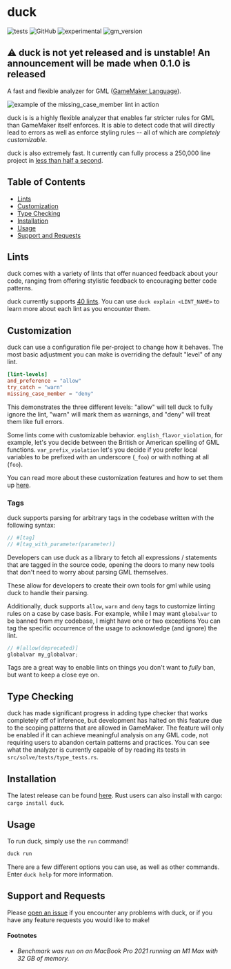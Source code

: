 # duck

![tests](https://img.shields.io/testspace/tests/imlazyeye/imlazyeye:duck/main)
![GitHub](https://img.shields.io/badge/license-MIT-green)
![experimental](https://img.shields.io/badge/stability-experimental-important)
![gm_version](https://img.shields.io/badge/GM%20Runtime-2022.3.0.497-blue)

## ⚠️ duck is not yet released and is unstable! An announcement will be made when 0.1.0 is released

A fast and flexible analyzer for GML ([GameMaker Language](https://manual.yoyogames.com/#t=Content.html)).

![example of the missing_case_member lint in action](https://i.imgur.com/i3b6sH1.jpg)

duck is is a highly flexible analyzer that enables far stricter rules for GML than GameMaker itself enforces. It is able to detect code that will directly lead to errors as well as enforce styling rules -- all of which are _completely customizable_.

duck is also extremely fast. It currently can fully process a 250,000 line project in [less than half a second](#footnotes).

## Table of Contents

- [Lints](#lints)
- [Customization](#customization)
- [Type Checking](#type-checking)
- [Installation](#installation)
- [Usage](#usage)
- [Support and Requests](#support-and-requests)

## Lints

duck comes with a variety of lints that offer nuanced feedback about your code, ranging from offering stylistic feedback to encouraging better code patterns.

duck currently supports [40 lints](LINTS.md). You can use `duck explain <LINT_NAME>` to learn more about each lint as you encounter them.

## Customization

duck can use a configuration file per-project to change how it behaves. The most basic adjustment you can make is overriding the default "level" of any lint.

```toml
[lint-levels]
and_preference = "allow"
try_catch = "warn"
missing_case_member = "deny"
```

This demonstrates the three different levels: "allow" will tell duck to fully ignore the lint, "warn" will mark them as warnings, and "deny" will treat them like full errors.

Some lints come with customizable behavior. `english_flavor_violation`, for example, let's you decide between the British or American spelling of GML functions. `var_prefix_violation` let's you decide if you prefer local variables to be prefixed with an underscore (`_foo`) or with nothing at all (`foo`).

You can read more about these customization features and how to set them up [here](CONFIGURATION.md).

### Tags

duck supports parsing for arbitrary tags in the codebase written with the following syntax:

```js
// #[tag]
// #[tag_with_parameter(parameter)]
```

Developers can use duck as a library to fetch all expressions / statements that are tagged in the source code, opening the doors to many new tools that don't need to worry about parsing GML themselves.

These allow for developers to create their own tools for gml while using duck to handle their parsing.

Additionally, duck supports `allow`, `warn` and `deny` tags to customize linting rules on a case by case basis. For example, while I may want `globalvar` to be banned from my codebase, I might have one or two exceptions You can tag the specific occurrence of the usage to acknowledge (and ignore) the lint.

```js
// #[allow(deprecated)]
globalvar my_globalvar;
```

Tags are a great way to enable lints on things you don't want to _fully_ ban, but want to keep a close eye on.

## Type Checking

duck has made significant progress in adding type checker that works completely off of inference, but development has halted on this feature due to the scoping patterns that are allowed in GameMaker. The feature will only be enabled if it can achieve meaningful analysis on any GML code, not requiring users to abandon certain patterns and practices. You can see what the analyzer is currently capable of by reading its tests in `src/solve/tests/type_tests.rs`.

## Installation

The latest release can be found [here](https://github.com/imlazyeye/duck/releases). Rust users can also install with cargo: `cargo install duck`.

## Usage

To run duck, simply use the `run` command!

```bash
duck run
```

There are a few different options you can use, as well as other commands. Enter `duck help` for more information.

## Support and Requests

Please [open an issue](https://github.com/imlazyeye/duck/issues) if you encounter any problems with duck, or if you have any feature requests you would like to make!

#### Footnotes

- _Benchmark was run on an MacBook Pro 2021 running an M1 Max with 32 GB of memory._
